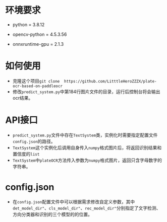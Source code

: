 # 环境要求

* python = 3.8.12

* opencv-python = 4.5.3.56
* onnxruntime-gpu = 2.1.3

# 如何使用

* 克隆这个项目```git clone  https://github.com/LitttleHeroZZZX/plate-ocr-based-on-paddleocr```
* 修改`predict_system.py`中第184行图片文件的目录，运行后控制台将会输出ocr结果。

# API接口

* `predict_system.py`文件中存在`TextSystem`类，实例化时需要指定配置文件`config.json`的路径。
* `TextSystem`这个实例化后调用自身传入`numpy`格式图片后，将返回识别结果和置信度的`list`
* `TextSystem`中`plateOCR`方法传入参数为`numpy`格式图片，返回只含字母数字的字符串。

# config.json



* 在`config.json`配置文件中可以根据需求修改自定义参数，其中`det_model_dir"`、`cls_model_dir"`、`rec_model_dir"`分别指定了文字检测、方向分类器和识别的三个模型的的位置。
